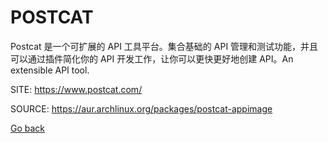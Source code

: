 # POSTCAT

 Postcat 是一个可扩展的 API 工具平台。集合基础的 API 管理和测试功能，并且可以通过插件简化你的 API 开发工作，让你可以更快更好地创建 API。An extensible API tool.

 SITE: https://www.postcat.com/

 SOURCE: https://aur.archlinux.org/packages/postcat-appimage

 [Go back](https://portable-linux-apps.github.io/apps.html)
